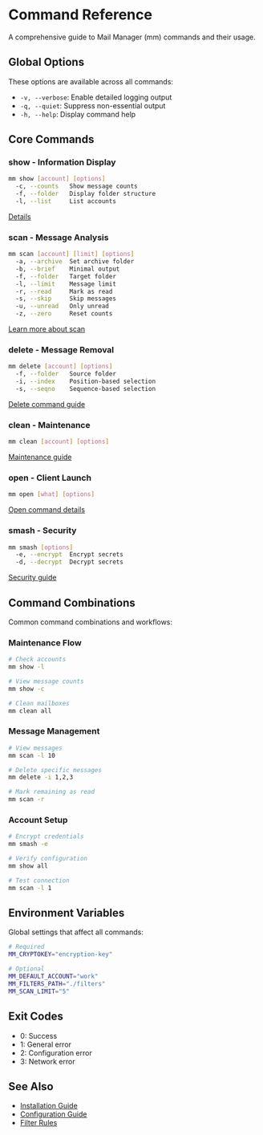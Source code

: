 # Command Reference

A comprehensive guide to Mail Manager (mm) commands and their usage.

## Global Options

These options are available across all commands:

- `-v, --verbose`: Enable detailed logging output
- `-q, --quiet`: Suppress non-essential output
- `-h, --help`: Display command help

## Core Commands

### show - Information Display
```bash
mm show [account] [options]
  -c, --counts   Show message counts
  -f, --folder   Display folder structure
  -l, --list     List accounts
```
[Details](show.md)

### scan - Message Analysis
```bash
mm scan [account] [limit] [options]
  -a, --archive  Set archive folder
  -b, --brief    Minimal output
  -f, --folder   Target folder
  -l, --limit    Message limit
  -r, --read     Mark as read
  -s, --skip     Skip messages
  -u, --unread   Only unread
  -z, --zero     Reset counts
```
[Learn more about scan](scan.md)

### delete - Message Removal
```bash
mm delete [account] [options]
  -f, --folder   Source folder
  -i, --index    Position-based selection
  -s, --seqno    Sequence-based selection
```
[Delete command guide](delete.md)

### clean - Maintenance
```bash
mm clean [account] [options]
```
[Maintenance guide](clean.md)

### open - Client Launch
```bash
mm open [what] [options]
```
[Open command details](open.md)

### smash - Security
```bash
mm smash [options]
  -e, --encrypt  Encrypt secrets
  -d, --decrypt  Decrypt secrets
```
[Security guide](smash.md)

## Command Combinations

Common command combinations and workflows:

### Maintenance Flow
```bash
# Check accounts
mm show -l

# View message counts
mm show -c

# Clean mailboxes
mm clean all
```

### Message Management
```bash
# View messages
mm scan -l 10

# Delete specific messages
mm delete -i 1,2,3

# Mark remaining as read
mm scan -r
```

### Account Setup
```bash
# Encrypt credentials
mm smash -e

# Verify configuration
mm show all

# Test connection
mm scan -l 1
```

## Environment Variables

Global settings that affect all commands:

```bash
# Required
MM_CRYPTOKEY="encryption-key"

# Optional
MM_DEFAULT_ACCOUNT="work"
MM_FILTERS_PATH="./filters"
MM_SCAN_LIMIT="5"
```

## Exit Codes

- 0: Success
- 1: General error
- 2: Configuration error
- 3: Network error

## See Also

- [Installation Guide](../README.md#installation)
- [Configuration Guide](configuration.md)
- [Filter Rules](filters.md)
